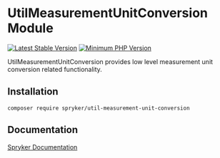 # UtilMeasurementUnitConversion Module
[![Latest Stable Version](https://poser.pugx.org/spryker/util-measurement-unit-conversion/v/stable.svg)](https://packagist.org/packages/spryker/util-measurement-unit-conversion)
[![Minimum PHP Version](https://img.shields.io/badge/php-%3E%3D%207.4-8892BF.svg)](https://php.net/)

UtilMeasurementUnitConversion provides low level measurement unit conversion related functionality.

## Installation

```
composer require spryker/util-measurement-unit-conversion
```

## Documentation

[Spryker Documentation](https://docs.spryker.com)
